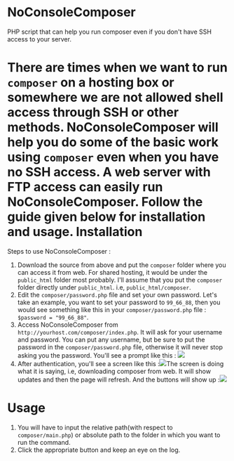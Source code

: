 NoConsoleComposer
=================

PHP script that can help you run composer even if you don't have SSH access to your server.

There are times when we want to run `composer` on a hosting box or somewhere we are not allowed shell access through SSH or other methods. NoConsoleComposer will help you do some of the basic work using `composer` even when you have no SSH access. A web server with FTP access can easily run NoConsoleComposer. Follow the guide given below for installation and usage.
Installation
=================

Steps to use NoConsoleComposer :

 1. Download the source from above and put the `composer` folder where you can access it from web. For shared hosting, it would be under the `public_html` folder most probably. I'll assume that you put the `composer` folder directly under `public_html`. i.e, `public_html/composer`.
 2. Edit the `composer/password.php` file and set your own password. Let's take an example, you want to set your password to `99_66_88`, then you would see something like this in your `composer/password.php` file : `$password = "99_66_88"`.
 3. Access NoConsoleComposer from `http://yourhost.com/composer/index.php`. It will ask for your username and password. You can put any username, but be sure to put the password in the `composer/password.php` file, otherwise it will never stop asking you the password. You'll see a prompt like this : ![](http://i.imgur.com/jJqkh3B.png?1)
 4. After authentication, you'll see a screen like this :![](http://i.imgur.com/qXyrcr5.png?1)The screen is doing what it is saying, i.e, downloading composer from web. It will show updates and then the page will refresh. And the buttons will show up :![](http://i.imgur.com/c3KE4HE.png?1)

Usage
==================

 1. You will have to input the relative path(with respect to `composer/main.php`) or absolute path to the folder in which you want to run the command.
 2. Click the appropriate button and keep an eye on the log.